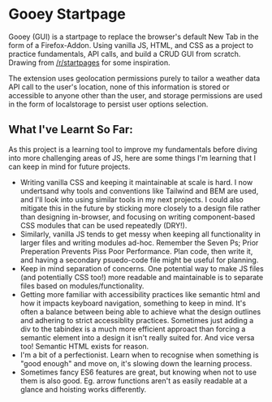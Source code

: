 # Gooey Startpage

Gooey (GUI) is a startpage to replace the browser's default New Tab in the form of a Firefox-Addon. Using vanilla JS, HTML, and CSS as a project to practice fundamentals, API calls, and build a CRUD GUI from scratch. Drawing from [/r/startpages](https://www.reddit.com/r/startpages/) for some inspiration.

The extension uses geolocation permissions purely to tailor a weather data API call to the user's location, none of this information is stored or accessible to anyone other than the user, and storage permissions are used in the form of localstorage to persist user options selection.

## What I've Learnt So Far:

As this project is a learning tool to improve my fundamentals before diving into more challenging areas of JS, here are some things I'm learning that I can keep in mind for future projects.

- Writing vanilla CSS and keeping it maintainable at scale is hard. I now undertsand why tools and conventions like Tailwind and BEM are used, and I'll look into using similar tools in my next projects. I could also mitigate this in the future by sticking more closely to a design file rather than designing in-browser, and focusing on writing component-based CSS modules that can be used repeatedly (DRY!).
- Similarly, vanilla JS tends to get messy when keeping all functionality in larger files and writing modules ad-hoc. Remember the Seven Ps; Prior Preperation Prevents Piss Poor Performance. Plan code, then write it, and having a secondary psuedo-code file might be useful for planning.
- Keep in mind separation of concerns. One potential way to make JS files (and potentially CSS too!) more readable and maintainable is to separate files based on modules/functionality.
- Getting more familiar with accessibility practices like semantic html and how it impacts keyboard navigation, something to keep in mind. It's often a balance between being able to achieve what the design outlines and adhering to strict accessiblity practices. Sometimes just adding a div to the tabindex is a much more efficient approact than forcing a semantic element into a design it isn't really suited for. And vice versa too! Semantic HTML exists for reason. 
- I'm a bit of a perfectionist. Learn when to recognise when something is "good enough" and move on, it's slowing down the learning process.
- Sometimes fancy ES6 features are great, but knowing when not to use them is also good. Eg. arrow functions aren't as easily readable at a glance and hoisting works differently.